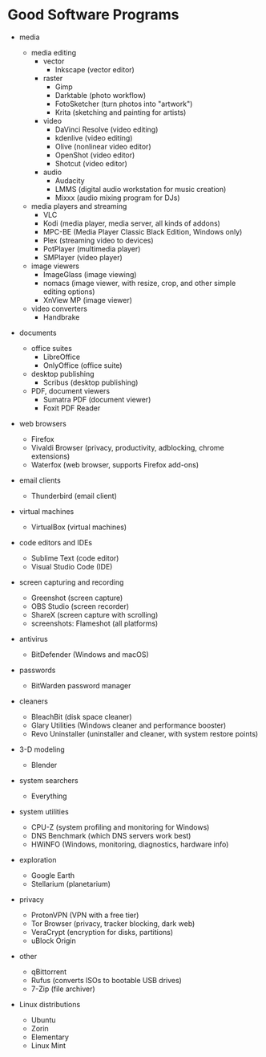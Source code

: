 # Good Software Programs

-   media
    -   media editing
        -   vector
            -   Inkscape (vector editor)
        -   raster
            -   Gimp
            -   Darktable (photo workflow)
            -   FotoSketcher (turn photos into "artwork")
            -   Krita (sketching and painting for artists)
        -   video
            -   DaVinci Resolve (video editing)
            -   kdenlive (video editing)
            -   Olive (nonlinear video editor)
            -   OpenShot (video editor)
            -   Shotcut (video editor)
        -   audio
            -   Audacity
            -   LMMS (digital audio workstation for music creation)
            -   Mixxx (audio mixing program for DJs)
    -   media players and streaming
        -   VLC
        -   Kodi (media player, media server, all kinds of addons)
        -   MPC-BE (Media Player Classic Black Edition, Windows only)
        -   Plex (streaming video to devices)
        -   PotPlayer (multimedia player)
        -   SMPlayer (video player)
    -   image viewers
        -   ImageGlass (image viewing)
        -   nomacs (image viewer, with resize, crop, and other simple editing options)
        -   XnView MP (image viewer)
    -   video converters
        -   Handbrake
-   documents
    -   office suites
        -   LibreOffice
        -   OnlyOffice (office suite)
    -   desktop publishing
        -   Scribus (desktop publishing)
    -   PDF, document viewers
        -   Sumatra PDF (document viewer)
        -   Foxit PDF Reader

-   web browsers
    -   Firefox
    -   Vivaldi Browser (privacy, productivity, adblocking, chrome extensions)
    -   Waterfox (web browser, supports Firefox add-ons)
-   email clients
    -   Thunderbird (email client)
-   virtual machines
    -   VirtualBox (virtual machines)
-   code editors and IDEs
    -   Sublime Text (code editor)
    -   Visual Studio Code (IDE)
-   screen capturing and recording
    -   Greenshot (screen capture)
    -   OBS Studio (screen recorder)
    -   ShareX (screen capture with scrolling)
    -   screenshots: Flameshot (all platforms)
-   antivirus
    -   BitDefender (Windows and macOS)
-   passwords
    -   BitWarden password manager
-   cleaners
    -   BleachBit (disk space cleaner)
    -   Glary Utilities (Windows cleaner and performance booster)
    -   Revo Uninstaller (uninstaller and cleaner, with system restore points)
-   3-D modeling
    -   Blender
-   system searchers
    -   Everything
-   system utilities
    -   CPU-Z (system profiling and monitoring for Windows)
    -   DNS Benchmark (which DNS servers work best)
    -   HWiNFO (Windows, monitoring, diagnostics, hardware info)
-   exploration
    -   Google Earth
    -   Stellarium (planetarium)
-   privacy
    -   ProtonVPN (VPN with a free tier)
    -   Tor Browser (privacy, tracker blocking, dark web)
    -   VeraCrypt (encryption for disks, partitions)
    -   uBlock Origin
-   other
    -   qBittorrent
    -   Rufus (converts ISOs to bootable USB drives)
    -   7-Zip (file archiver)
-   Linux distributions
    -   Ubuntu
    -   Zorin
    -   Elementary
    -   Linux Mint
